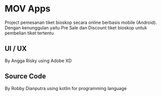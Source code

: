 # MOV Apps
Project pemesanan tiket bioskop secara online berbasis mobile (Android). Dengan kenunggulan yaitu Pre Sale dan Discount tiket bioskop untuk pembelian tiket tertentu

## UI / UX
By Angga Risky using Adobe XD

## Source Code
By Robby Dianputra using kotlin for programming language
